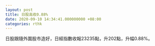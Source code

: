 ```yaml
---
layout: post
title: 日股高收0.88%
date: 2020-09-10 14:34:41.000000000 +08:00
categories: rthk
---
```


日股跟隨外圍股市造好，日經指數收報23235點，升202點，升幅0.88%。
